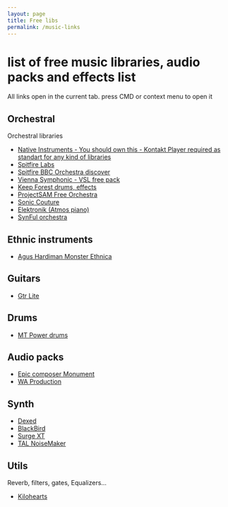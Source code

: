 ```yaml
---
layout: page
title: Free libs
permalink: /music-links
---
```


# list of free music libraries, audio packs and effects list
All links open in the current tab. press CMD or context menu to open it

## Orchestral
Orchestral libraries

- [Native Instruments - You should own this - Kontakt Player required as standart for any kind of libraries](//www.native-instruments.com/en/catalog/free/)
- [Spitfire Labs](//labs.spitfireaudio.com/)
- [Spitfire BBC Orchestra discover](//www.spitfireaudio.com/bbc-symphony-orchestra-discover)
- [Vienna Symphonic - VSL free pack](//www.vsl.co.at/en/Product_Overview/Free_Instruments)
- [Keep Forest drums, effects](//keep-forest.com/store/free)
- [ProjectSAM Free Orchestra](//projectsam.com/libraries/the-free-orchestra/)
- [Sonic Couture](//www.soniccouture.com/en/free-stuff/)
- [Elektronik (Atmos piano)](//electroniksoundlab.com/)
- [SynFul orchestra](https://www.synful.com/download)

## Ethnic instruments
- [Agus Hardiman Monster Ethnica](//agushardiman.tv/monster-ethnica-the-best-free-plugin-of-world-instruments/)

## Guitars
- [Gtr Lite](//quietmusic.gumroad.com/l/tjshy/freegtr)

## Drums
- [MT Power drums](//www.powerdrumkit.com)

## Audio packs
- [Epic composer Monument](//bit.ly/ec-monument-free-pack)
- [WA Production](www.waproduction.com/sounds/items/free)

## Synth

- [Dexed](//asb2m10.github.io/dexed/)
- [BlackBird](//github.com/khrykin/BlackBird/releases)
- [Surge XT](//surge-synthesizer.github.io/downloads)
- [TAL NoiseMaker](//tal-software.com/products/tal-noisemaker)

## Utils
Reverb, filters, gates, Equalizers...

- [Kilohearts](//kilohearts.com/products/kilohearts_essentials)
